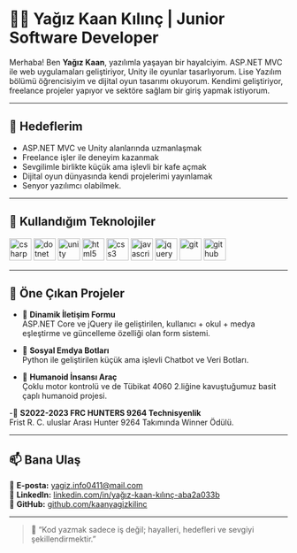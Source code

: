 # 👨‍💻 Yağız Kaan Kılınç | Junior Software Developer

Merhaba! Ben **Yağız Kaan**, yazılımla yaşayan bir hayalciyim. ASP.NET MVC ile web uygulamaları geliştiriyor, Unity ile oyunlar tasarlıyorum. Lise Yazılım bölümü öğrencisiyim ve dijital oyun tasarımı okuyorum. Kendimi geliştiriyor, freelance projeler yapıyor ve sektöre sağlam bir giriş yapmak istiyorum.

---

## 🎯 Hedeflerim

- ASP.NET MVC ve Unity alanlarında uzmanlaşmak  
- Freelance işler ile deneyim kazanmak  
- Sevgilimle birlikte küçük ama işlevli bir kafe açmak 
- Dijital oyun dünyasında kendi projelerimi yayınlamak
- Senyor yazılımcı olabilmek.  

---

## 🧰 Kullandığım Teknolojiler

<p align="left">
  <img src="https://cdn.jsdelivr.net/gh/devicons/devicon/icons/csharp/csharp-original.svg" alt="csharp" width="40" height="40"/>
  <img src="https://cdn.jsdelivr.net/gh/devicons/devicon/icons/dotnetcore/dotnetcore-original.svg" alt="dotnet" width="40" height="40"/>
  <img src="https://cdn.jsdelivr.net/gh/devicons/devicon/icons/unity/unity-original.svg" alt="unity" width="40" height="40"/>
  <img src="https://cdn.jsdelivr.net/gh/devicons/devicon/icons/html5/html5-original.svg" alt="html5" width="40" height="40"/>
  <img src="https://cdn.jsdelivr.net/gh/devicons/devicon/icons/css3/css3-original.svg" alt="css3" width="40" height="40"/>
  <img src="https://cdn.jsdelivr.net/gh/devicons/devicon/icons/javascript/javascript-original.svg" alt="javascript" width="40" height="40"/>
  <img src="https://cdn.jsdelivr.net/gh/devicons/devicon/icons/jquery/jquery-original.svg" alt="jquery" width="40" height="40"/>
  <img src="https://cdn.jsdelivr.net/gh/devicons/devicon/icons/git/git-original.svg" alt="git" width="40" height="40"/>
  <img src="https://cdn.jsdelivr.net/gh/devicons/devicon/icons/github/github-original.svg" alt="github" width="40" height="40"/>
</p>

---

## 📌 Öne Çıkan Projeler

- 🔹 **Dinamik İletişim Formu**  
  ASP.NET Core ve jQuery ile geliştirilen, kullanıcı + okul + medya eşleştirme ve güncelleme özelliği olan form sistemi.

- 🔹 **Sosyal Emdya Botları**  
  Python ile geliştirilen küçük ama işlevli Chatbot ve Veri Botları.

- 🔹 **Humanoid İnsansı Araç**  
  Çoklu motor kontrolü ve de Tübikat 4060 2.liğine kavuştuğumuz basit çaplı humanoid projesi.

-🔹 **S2022-2023 FRC HUNTERS 9264 Technisyenlik**  
  Frist R. C. uluslar Arası Hunter 9264 Takımında Winner Ödülü.
  
---

## 📫 Bana Ulaş

📧 **E-posta:** yagiz.info0411@mail.com  
🔗 **LinkedIn:** [linkedin.com/in/yağız-kaan-kılınç-aba2a033b]([#]https://www.linkedin.com/in/ya%C4%9F%C4%B1z-kaan-k%C4%B1l%C4%B1n%C3%A7-aba2a033b/)  
📁 **GitHub:** [github.com/kaanyagizkilinc]([#](https://github.com/kaanyagizkilinc))

---

> 💬 “Kod yazmak sadece iş değil; hayalleri, hedefleri ve sevgiyi şekillendirmektir.”

